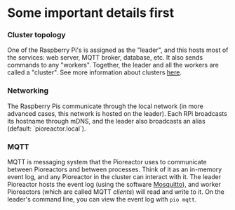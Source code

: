 # Some important details first

### Cluster topology

One of the Raspberry Pi's is assigned as the "leader", and this hosts most of the services: web server, MQTT broker, database, etc. It also sends commands to any "workers". Together, the leader and all the workers are called a "cluster". See more information about clusters [here](/user_guide/Creating%20a%20Pioreactor%20cluster).

### Networking

The Raspberry Pis communicate through the local network (in more advanced cases, this network is hosted on the leader). Each RPi broadcasts its hostname through mDNS, and the leader also broadcasts an alias (default: \`pioreactor.local\`).

### MQTT

MQTT is messaging system that the Pioreactor uses to communicate between Pioreactors and between processes. Think of it as an in-memory event log, and any Pioreactor in the cluster can interact with it. The leader Pioreactor hosts the event log (using the software [Mosquitto](https://mosquitto.org/)), and worker Pioreactors (which are called MQTT _clients_) will read and write to it. On the leader's command line, you can view the event log with `pio mqtt`.



